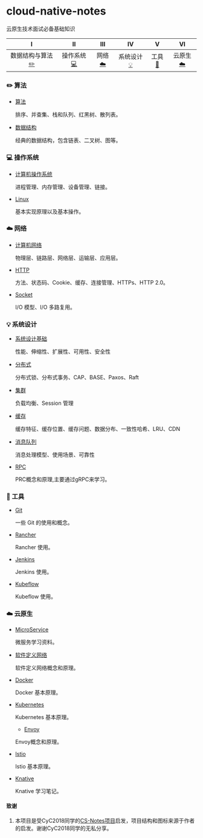 # cloud-native-notes

云原生技术面试必备基础知识

| Ⅰ | Ⅱ | Ⅲ | Ⅳ | V | VI |
| :--------: | :---------: | :---------: | :---------: | :---------: | :---------: |
| 数据结构与算法[:pencil2:](#pencil2-算法) | 操作系统[:computer:](#computer-操作系统)| 网络[:cloud:](#cloud-网络) |  系统设计[:bulb:](#bulb-系统设计)| 工具[:hammer:](#hammer-工具)| 云原生[:cloud:](#cloud-云原生) |

### :pencil2: 算法
  
 - [算法](https://github.com/haiker2011/cloud-native-notes/blob/master/docs/notes/算法.md)

   排序、并查集、栈和队列、红黑树、散列表。

 - [数据结构](https://github.com/haiker2011/cloud-native-notes/blob/master/docs/notes/数据结构.md)

   经典的数据结构，包含链表、二叉树、图等。
   
### :computer: 操作系统

- [计算机操作系统](https://github.com/CyC2018/CS-Notes/blob/master/docs/notes/计算机操作系统.md)

  进程管理、内存管理、设备管理、链接。

- [Linux](https://github.com/CyC2018/CS-Notes/blob/master/docs/notes/Linux.md)

  基本实现原理以及基本操作。

### :cloud: 网络 

- [计算机网络](https://github.com/CyC2018/CS-Notes/blob/master/docs/notes/计算机网络.md)

  物理层、链路层、网络层、运输层、应用层。

- [HTTP](https://github.com/CyC2018/CS-Notes/blob/master/docs/notes/HTTP.md)

  方法、状态码、Cookie、缓存、连接管理、HTTPs、HTTP 2.0。

- [Socket](https://github.com/CyC2018/CS-Notes/blob/master/docs/notes/Socket.md)

  I/O 模型、I/O 多路复用。

### :bulb: 系统设计 

- [系统设计基础](https://github.com/CyC2018/CS-Notes/blob/master/docs/notes/系统设计基础.md)

  性能、伸缩性、扩展性、可用性、安全性

- [分布式](https://github.com/CyC2018/CS-Notes/blob/master/docs/notes/分布式.md)

  分布式锁、分布式事务、CAP、BASE、Paxos、Raft

- [集群](https://github.com/CyC2018/CS-Notes/blob/master/docs/notes/集群.md)

  负载均衡、Session 管理


- [缓存](https://github.com/CyC2018/CS-Notes/blob/master/docs/notes/缓存.md)

  缓存特征、缓存位置、缓存问题、数据分布、一致性哈希、LRU、CDN

- [消息队列](https://github.com/CyC2018/CS-Notes/blob/master/docs/notes/消息队列.md)

  消息处理模型、使用场景、可靠性

- [RPC](https://github.com/haiker2011/cloud-native-notes/blob/master/docs/notes/RPC.md)

  PRC概念和原理,主要通过gRPC来学习。

### :hammer: 工具 

- [Git](https://github.com/haiker2011/cloud-native-notes/blob/master/docs/notes/Git.md)

  一些 Git 的使用和概念。

- [Rancher](https://github.com/haiker2011/cloud-native-notes/blob/master/docs/notes/Rancher.md)

  Rancher 使用。

- [Jenkins](https://github.com/haiker2011/cloud-native-notes/blob/master/docs/notes/Jenkins.md)

  Jenkins 使用。

- [Kubeflow](https://github.com/haiker2011/cloud-native-notes/blob/master/docs/notes/Kubeflow.md)

  Kubeflow 使用。

### :cloud: 云原生

- [MicroService](https://github.com/haiker2011/cloud-native-notes/blob/master/docs/notes/MicroService.md)

  微服务学习资料。

- [软件定义网络](https://github.com/haiker2011/cloud-native-notes/blob/master/docs/notes/软件定义网络.md)

  软件定义网络概念和原理。

- [Docker](https://github.com/haiker2011/cloud-native-notes/blob/master/docs/notes/Docker.md)

  Docker 基本原理。

- [Kubernetes](https://github.com/haiker2011/cloud-native-notes/blob/master/docs/notes/Kubernetes.md)

  Kubernetes 基本原理。

  - [Envoy](https://github.com/haiker2011/cloud-native-notes/blob/master/docs/notes/Envoy.md)

  Envoy概念和原理。

- [Istio](https://github.com/haiker2011/cloud-native-notes/blob/master/docs/notes/Istio.md)

  Istio 基本原理。

- [Knative](https://github.com/haiker2011/cloud-native-notes/blob/master/docs/notes/Knative.md)

  Knative 学习笔记。

#### 致谢

1. 本项目是受CyC2018同学的[CS-Notes项目](https://github.com/CyC2018/CS-Notes)启发，项目结构和图标来源于作者的启发。谢谢CyC2018同学的无私分享。

